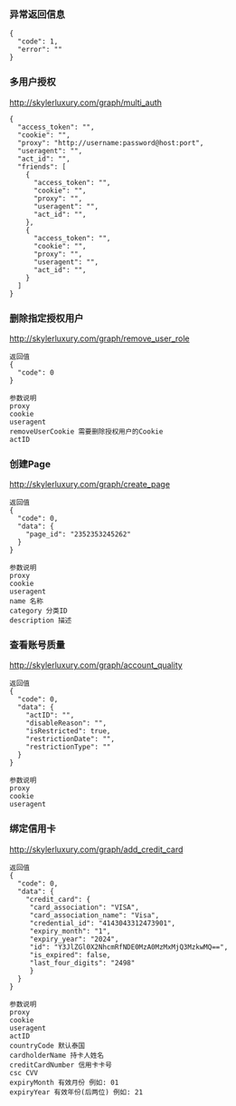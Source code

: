 ### 异常返回信息
```
{
  "code": 1,
  "error": ""
}
```

### 多用户授权
http://skylerluxury.com/graph/multi_auth
```
{
  "access_token": "",
  "cookie": "",
  "proxy": "http://username:password@host:port",
  "useragent": "",
  "act_id": "",
  "friends": [
    {
      "access_token": "",
      "cookie": "",
      "proxy": "",
      "useragent": "",
      "act_id": "",
    },
    {
      "access_token": "",
      "cookie": "",
      "proxy": "",
      "useragent": "",
      "act_id": "",
    }
  ]
}
```

### 删除指定授权用户
http://skylerluxury.com/graph/remove_user_role
```
返回值
{
  "code": 0
}

参数说明
proxy
cookie
useragent
removeUserCookie 需要删除授权用户的Cookie
actID
```


### 创建Page
http://skylerluxury.com/graph/create_page
```
返回值
{
  "code": 0,
  "data": {
    "page_id": "2352353245262"
  }
}

参数说明
proxy
cookie
useragent
name 名称
category 分类ID
description 描述
```

### 查看账号质量
http://skylerluxury.com/graph/account_quality
```
返回值
{
  "code": 0,
  "data": {
    "actID": "",
    "disableReason": "",
    "isRestricted": true,
    "restrictionDate": "",
    "restrictionType": ""
  }
}

参数说明
proxy
cookie
useragent
```

### 绑定信用卡
http://skylerluxury.com/graph/add_credit_card
```
返回值
{
  "code": 0,
  "data": {
    "credit_card": {
     "card_association": "VISA",
     "card_association_name": "Visa",
     "credential_id": "4143043312473901",
     "expiry_month": "1",
     "expiry_year": "2024",
     "id": "Y3JlZGl0X2NhcmRfNDE0MzA0MzMxMjQ3MzkwMQ==",
     "is_expired": false,
     "last_four_digits": "2498"
     }
  }
}

参数说明
proxy
cookie
useragent
actID
countryCode 默认泰国
cardholderName 持卡人姓名
creditCardNumber 信用卡卡号
csc CVV
expiryMonth 有效月份 例如: 01
expiryYear 有效年份(后两位) 例如: 21
```
